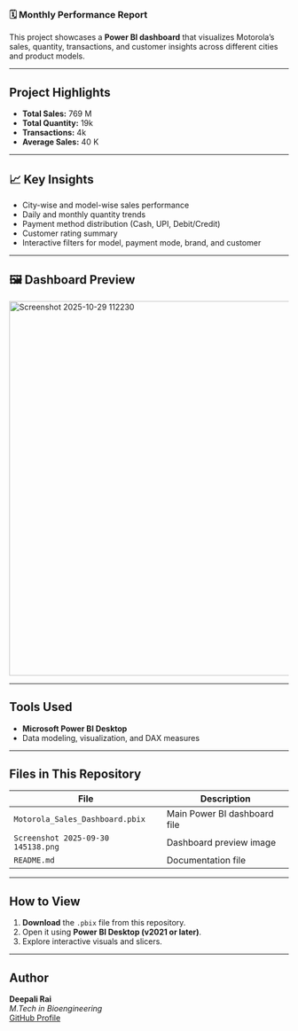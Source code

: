 
### 🗓️ Monthly Performance Report

This project showcases a **Power BI dashboard** that visualizes Motorola’s sales, quantity, transactions, and customer insights across different cities and product models.

---

## Project Highlights
- **Total Sales:** 769 M  
- **Total Quantity:** 19k 
- **Transactions:** 4k  
- **Average Sales:** 40 K  

---

## 📈 Key Insights
- City-wise and model-wise sales performance  
- Daily and monthly quantity trends  
- Payment method distribution (Cash, UPI, Debit/Credit)  
- Customer rating summary  
- Interactive filters for model, payment mode, brand, and customer  

---

## 🖼️ Dashboard Preview
<img width="1201" height="676" alt="Screenshot 2025-10-29 112230" src="https://github.com/user-attachments/assets/c7ad9502-5433-4c0e-97b3-654adbc5d1fe" />



---

## Tools Used
- **Microsoft Power BI Desktop**
- Data modeling, visualization, and DAX measures

---

##  Files in This Repository
| File | Description |
|------|--------------|
| `Motorola_Sales_Dashboard.pbix` | Main Power BI dashboard file |
| `Screenshot 2025-09-30 145138.png` | Dashboard preview image |
| `README.md` | Documentation file |

---

## How to View
1. **Download** the `.pbix` file from this repository.  
2. Open it using **Power BI Desktop (v2021 or later)**.  
3. Explore interactive visuals and slicers.

---



## Author
**Deepali Rai**  
*M.Tech in Bioengineering*  
[GitHub Profile](https://github.com/DeepaliRai)
